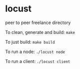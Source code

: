 # locust
peer to peer freelance directory

To clean, generate and build:
```make```

To just build:
```make build```

To run a node:
```./locust node```

To run a client:
```./locust client```

